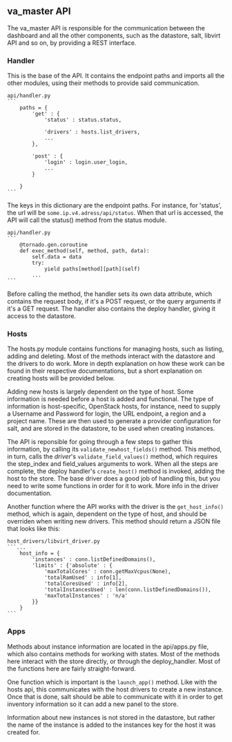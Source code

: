<h2>va_master API </h2>

The va_master API is responsible for the communication between the dashboard and all the other components, such as the datastore, salt, libvirt API and so on, by providing a REST interface. 

<h3>Handler</h3>

This is the base of the API. It contains the endpoint paths and imports all the other modules, using their methods to provide said communication. 

    api/handler.py
    ```
        paths = {
            'get' : {
                'status' : status.status, 

                'drivers' : hosts.list_drivers, 
                ...
            },

            'post' : {
                'login' : login.user_login, 
                ...
            }

        }
    ```

The keys in this dictionary are the endpoint paths. For instance, for 'status', the url will be ```some.ip.v4.adress/api/status```. When that url is accessed, the API will call the status() method from the status module. 

    api/handler.py
    ```
        @tornado.gen.coroutine
        def exec_method(self, method, path, data):
            self.data = data
            try:
                yield paths[method][path](self)
            ...
    ```

Before calling the method, the handler sets its own data attribute, which contains the request body, if it's a POST request, or the query arguments if it's a GET request. The handler also contains the deploy handler, giving it access to the datastore. 


<h3>Hosts</h3>

The hosts.py module contains functions for managing hosts, such as listing, adding and deleting. Most of the methods interact with the datastore and the drivers to do work. More in depth explanation on how these work can be found in their respective documentations, but a short explanation on creating hosts will be provided below. 

Adding new hosts is largely dependent on the type of host. Some information is needed before a host is added and functional. The type of information is host-specific, OpenStack hosts, for instance, need to supply a Username and Password for login, the URL endpoint, a region and a project name. These are then used to generate a provider configuration for salt, and are stored in the datastore, to be used when creating instances. 

The API is reponsible for going through a few steps to gather this information, by calling its ```validate_newhost_fields()``` method. This method, in turn, calls the _driver_'s ```validate_field_values()``` method, which requires the step_index and field_values arguments to work. When all the steps are complete, the deploy handler's ```create_host()``` method is invoked, adding the host to the store. The base driver does a good job of handling this, but you need to write some functions in order for it to work. More info in the driver documentation. 

Another function where the API works with the driver is the ```get_host_info()``` method, which is again, dependent on the type of host, and should be overriden when writing new drivers. This method should return a JSON file that looks like this: 

    host_drivers/libvirt_driver.py
    ```...
        host_info = {
            'instances' : conn.listDefinedDomains(),
            'limits' : {'absolute' : {
                'maxTotalCores' : conn.getMaxVcpus(None),
                'totalRamUsed' : info[1], 
                'totalCoresUsed' : info[2], 
                'totalInstancesUsed' : len(conn.listDefinedDomains()),
                'maxTotalInstances' : 'n/a'
            }}
        }
    ```

<h3>Apps</h3>

Methods about instance information are located in the api/apps.py file, which also contains methods for working with states. Most of the methods here interact with the store directly, or through the deploy_handler. Most of the functions here are fairly straight-forward. 

One function which is important is the ```launch_app()``` method. Like with the hosts api, this communicates with the host drivers to create a new instance. Once that is done, salt should be able to communicate with it in order to get inventory information so it can add a new panel to the store. 

Information about new instances is not stored in the datastore, but rather the name of the instance is added to the instances key for the host it was created for.  
